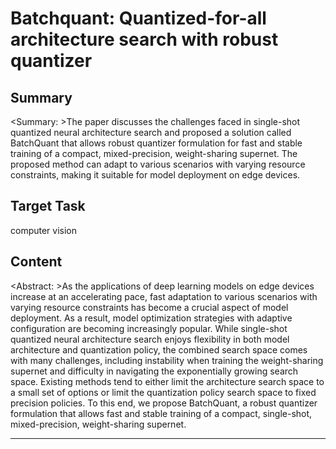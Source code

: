 # Batchquant: Quantized-for-all architecture search with robust quantizer

## Summary

<Summary: >The paper discusses the challenges faced in single-shot quantized neural architecture search and proposed a solution called BatchQuant that allows robust quantizer formulation for fast and stable training of a compact, mixed-precision, weight-sharing supernet. The proposed method can adapt to various scenarios with varying resource constraints, making it suitable for model deployment on edge devices.


## Target Task

computer vision

## Content

<Abstract: >As the applications of deep learning models on edge devices increase at an accelerating pace, fast adaptation to various scenarios with varying resource constraints has become a crucial aspect of model deployment. As a result, model optimization strategies with adaptive configuration are becoming increasingly popular. While single-shot quantized neural architecture search enjoys flexibility in both model architecture and quantization policy, the combined search space comes with many challenges, including instability when training the weight-sharing supernet and difficulty in navigating the exponentially growing search space. Existing methods tend to either limit the architecture search space to a small set of options or limit the quantization policy search space to fixed precision policies. To this end, we propose BatchQuant, a robust quantizer formulation that allows fast and stable training of a compact, single-shot, mixed-precision, weight-sharing supernet.



---

